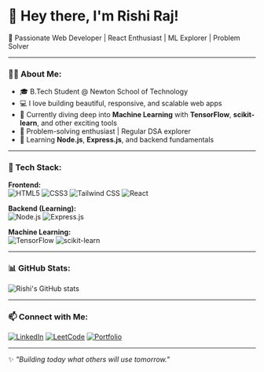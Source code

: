 # 👋 Hey there, I'm Rishi Raj!

🚀 Passionate Web Developer | React Enthusiast | ML Explorer | Problem Solver  

---

### 🧑‍💻 About Me:
- 🎓 B.Tech Student @ Newton School of Technology  
- 💻 I love building beautiful, responsive, and scalable web apps  
- 🤖 Currently diving deep into **Machine Learning** with **TensorFlow**, **scikit-learn**, and other exciting tools  
- 🧩 Problem-solving enthusiast | Regular DSA explorer  
- 🌱 Learning **Node.js**, **Express.js**, and backend fundamentals  

---

### 🔧 Tech Stack:

**Frontend:**  
![HTML5](https://img.shields.io/badge/-HTML5-E34F26?style=flat&logo=html5&logoColor=white) 
![CSS3](https://img.shields.io/badge/-CSS3-1572B6?style=flat&logo=css3) 
![Tailwind CSS](https://img.shields.io/badge/-Tailwind%20CSS-38B2AC?style=flat&logo=tailwind-css&logoColor=white)
![React](https://img.shields.io/badge/-React-61DAFB?style=flat&logo=react&logoColor=black)

**Backend (Learning):**  
![Node.js](https://img.shields.io/badge/-Node.js-339933?style=flat&logo=node.js&logoColor=white)
![Express.js](https://img.shields.io/badge/-Express.js-000000?style=flat&logo=express&logoColor=white)

**Machine Learning:**  
![TensorFlow](https://img.shields.io/badge/-TensorFlow-FF6F00?style=flat&logo=tensorflow&logoColor=white)
![scikit-learn](https://img.shields.io/badge/-scikit%20learn-F7931E?style=flat&logo=scikit-learn&logoColor=white)

---

### 📊 GitHub Stats:
![Rishi's GitHub stats](https://github-readme-stats.vercel.app/api?username=rishiraj38&show_icons=true&theme=radical)

---

### 📫 Connect with Me:
[![LinkedIn](https://img.shields.io/badge/-LinkedIn-0A66C2?style=flat&logo=linkedin&logoColor=white)](https://www.linkedin.com/in/rishi-raj-3488432ab/)
[![LeetCode](https://img.shields.io/badge/-LeetCode-FFA116?style=flat&logo=leetcode&logoColor=white)](https://leetcode.com/u/rishiraj438/)
[![Portfolio](https://img.shields.io/badge/-Portfolio-FF5722?style=flat&logo=google-chrome&logoColor=white)](https://portfolio-web-eight-mocha.vercel.app/)

---

✨ *"Building today what others will use tomorrow."*

